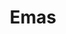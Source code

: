 ---
id: 2
title : Emas
linkurl: https://drive.google.com/drive/folders/1nprNEOvURC_8f7685iMA8JOECm9jr5Uy?usp=sharing
fitur: aspekpajak
category: aspekpajak
createdTime : 31/07/2019
modifiedTime : 29/12/2019
topik: Versi Lengkap
img: ingots.png
---